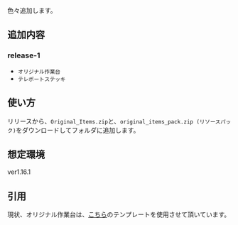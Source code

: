 色々追加します。

## 追加内容
### release-1
- `オリジナル作業台`
- `テレポートステッキ`

## 使い方
リリースから、`Original_Items.zip`と、`original_items_pack.zip (リソースパック)`をダウンロードしてフォルダに追加します。

## 想定環境
ver1.16.1

## 引用
現状、オリジナル作業台は、[こちら](https://sensenba.hatenablog.com/entry/2021/05/03/153317)のテンプレートを使用させて頂いています。
